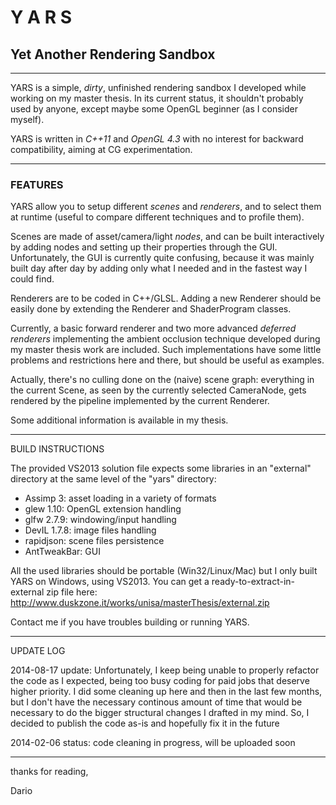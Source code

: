 # Y A R S
## Yet Another Rendering Sandbox 

---

YARS is a simple, *dirty*, unfinished rendering sandbox I developed while working on my
master thesis.
In its current status, it shouldn't probably used by anyone, except maybe some OpenGL
beginner (as I consider myself).

YARS is written in *C++11* and *OpenGL 4.3* with no interest for backward compatibility,
aiming at CG experimentation.

---

### FEATURES

YARS allow you to setup different *scenes* and *renderers*, and to select them at runtime
(useful to compare different techniques and to profile them).

Scenes are made of asset/camera/light *nodes*, and can be built interactively by adding
nodes and setting up their properties through the GUI. Unfortunately, the GUI is
currently quite confusing, because it was mainly built day after day by adding only
what I needed and in the fastest way I could find. 

Renderers are to be coded in C++/GLSL. Adding a new Renderer should be easily done by
extending the Renderer and ShaderProgram classes.

Currently, a basic forward renderer and two more advanced *deferred renderers*
implementing the ambient occlusion technique developed during my master thesis work 
are included.
Such implementations have some little problems and restrictions here and there, but
should be useful as examples.

Actually, there's no culling done on the (naive) scene graph: everything in the
current Scene, as seen by the currently selected CameraNode, gets rendered by the
pipeline implemented by the current Renderer.

Some additional information is available in my thesis.

--- 

BUILD INSTRUCTIONS

The provided VS2013 solution file expects some libraries in an "external" directory 
at the same level of the "yars" directory:

- Assimp 3: asset loading in a variety of formats
- glew 1.10: OpenGL extension handling
- glfw 2.7.9: windowing/input handling
- DevIL 1.7.8: image files handling
- rapidjson: scene files persistence
- AntTweakBar: GUI

 All the used libraries should be portable (Win32/Linux/Mac) but I only built YARS 
 on Windows, using VS2013. 
 You can get a ready-to-extract-in-external zip file here:
 http://www.duskzone.it/works/unisa/masterThesis/external.zip
 
 Contact me if you have troubles building or running YARS.

---

UPDATE LOG

2014-08-17 update:
Unfortunately, I keep being unable to properly refactor the code as I expected, 
being too busy coding for paid jobs that deserve higher priority.
I did some cleaning up here and then in the last few months, but I don't have the 
necessary continous amount of time that would be necessary to do the bigger
structural changes I drafted in my mind. 
So, I decided to publish the code as-is and hopefully fix it in the future

2014-02-06 status:
code cleaning in progress, will be uploaded soon

---

thanks for reading,

Dario

